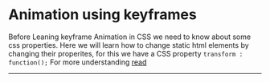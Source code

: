 # Animation using keyframes
Before Leaning keyframe Animation in CSS we need to know about some css properties. 
Here we will learn how to change static html elements by changing their properites, for this we have a CSS property
`transform : function();`
For more understanding [read](./transform_property_css.md)
***
